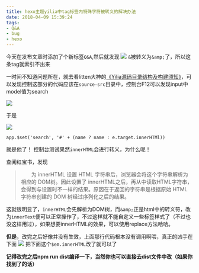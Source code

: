 ```yaml
---
title: hexo主题yilia中tag标签内特殊字符被转义的解决办法
date: 2018-04-09 15:39:24
tags: 
- Q&A
- bug
- hexo
---
```

今天在发布文章时添加了个新标签`Q&A`,然后就发现
![](https://user-images.githubusercontent.com/27885402/38476291-775a8f4e-3bdf-11e8-8f0d-78875aa2cdf5.png)
`&`被转义为`&amp;`了，所以这条tag就索引不出来  
<!--more-->
一时间不知道问题所在，就去看litten大神的[《Yilia源码目录结构及构建须知》](https://github.com/litten/hexo-theme-yilia/wiki/Yilia%E6%BA%90%E7%A0%81%E7%9B%AE%E5%BD%95%E7%BB%93%E6%9E%84%E5%8F%8A%E6%9E%84%E5%BB%BA%E9%A1%BB%E7%9F%A5)，可以发现控制这部分的代码应该在`source-src`目录中，控制台F12可以发现input中model值为search  

![](https://upload-images.jianshu.io/upload_images/11264410-a8c44a171db55fda.PNG)  

于是  

![](https://upload-images.jianshu.io/upload_images/11264410-a2ecd150e31fdb86.PNG)  

```app.$set('search', '#' + (name ? name : e.target.innerHTMl))```  

就是他了！
控制台测试果然`innerHTML`会进行转义，为什么呢！  

查阅红宝书，发现
> &emsp;&emsp;为 innerHTML 设置 HTML 字符串后，浏览器会将这个字符串解析为相应的 DOM树。因此设置了 innerHTML之后，再从中读取HTML字符串，会得到与设置时不一样的结果。原因在于返回的字符串是根据原始 HTML 字符串创建的 DOM 树经过序列化之后的结果。

这就很明显了，`innerHTML`会先解析为DOM树，而`&amp;`正是html中的转义符，改为`innerText`便可以正常操作了，不过这样就不能自定义一些标签样式了（不过也没这样用过），如果想要innerHTML的效果，可以使用replace方法哈哈。  

**但是**，改完之后好像并没有生效，上面那行代码根本没有调用啊喂，真正的凶手在下面
![](https://upload-images.jianshu.io/upload_images/11264410-e6123d62a44242be.PNG)
把下面这个`$em.innerHTML`改了就可以了  

**记得改完之后npm run dist编译一下，当然你也可以直接去dist文件中改（如果你找到了的话）**